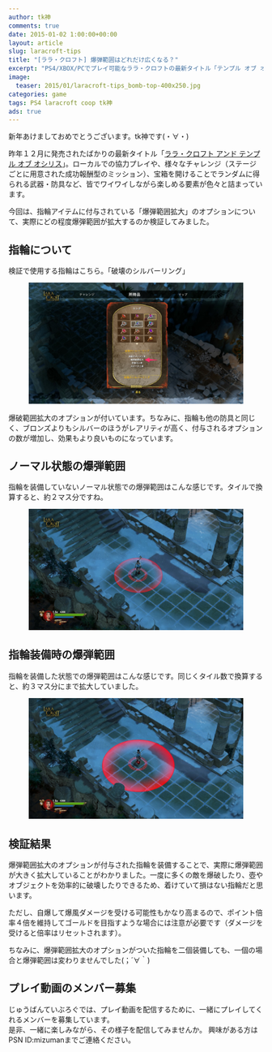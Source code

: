 ```yaml
---
author: tk神
comments: true
date: 2015-01-02 1:00:00+00:00
layout: article
slug: laracroft-tips
title: "[ララ・クロフト] 爆弾範囲はどれだけ広くなる？"
excerpt: "PS4/XBOX/PCでプレイ可能なララ・クロフトの最新タイトル「テンプル オブ オシリス」。指輪の効果でどれだけ爆弾範囲が広くなるか検証してみました。"
image:
  teaser: 2015/01/laracroft-tips_bomb-top-400x250.jpg
categories: game
tags: PS4 laracroft coop tk神
ads: true
---
```


新年あけましておめでとうございます。tk神です(・∀・)

昨年１２月に発売されたばかりの最新タイトル「[ララ・クロフト アンド テンプル オブ オシリス](http://www.jp.square-enix.com/lctoo/)」。ローカルでの協力プレイや、様々なチャレンジ（ステージごとに用意された成功報酬型のミッション）、宝箱を開けることでランダムに得られる武器・防具など、皆でワイワイしながら楽しめる要素が色々と詰まっています。

今回は、指輪アイテムに付与されている「爆弾範囲拡大」のオプションについて、実際にどの程度爆弾範囲が拡大するのか検証してみました。  

<!--more-->

## 指輪について

検証で使用する指輪はこちら。「破壊のシルバーリング」

<figure>
  <img src="/images/2015/01/laracroft-tips_bomb-ring.jpg">
</figure>

爆破範囲拡大のオプションが付いています。ちなみに、指輪も他の防具と同じく、ブロンズよりもシルバーのほうがレアリティが高く、付与されるオプションの数が増加し、効果もより良いものになっています。

## ノーマル状態の爆弾範囲

指輪を装備していないノーマル状態での爆弾範囲はこんな感じです。タイルで換算すると、約２マス分ですね。

<figure>
	<img src="/images/2015/01/laracroft-tips_bomb-test1.jpg">
</figure>

## 指輪装備時の爆弾範囲

指輪を装備した状態での爆弾範囲はこんな感じです。同じくタイル数で換算すると、約３マス分にまで拡大していました。

<figure>
	<img src="/images/2015/01/laracroft-tips_bomb-test2.jpg">
</figure>

## 検証結果

爆弾範囲拡大のオプションが付与された指輪を装備することで、実際に爆弾範囲が大きく拡大していることがわかりました。一度に多くの敵を爆破したり、壺やオブジェクトを効率的に破壊したりできるため、着けていて損はない指輪だと思います。

ただし、自爆して爆風ダメージを受ける可能性もかなり高まるので、ポイント倍率４倍を維持してゴールドを目指すような場合には注意が必要です（ダメージを受けると倍率はリセットされます）。

ちなみに、爆弾範囲拡大のオプションがついた指輪を二個装備しても、一個の場合と爆弾範囲は変わりませんでした(；´∀｀)

## プレイ動画のメンバー募集

じゅうばんていぶろぐでは、プレイ動画を配信するために、一緒にプレイしてくれるメンバーを募集しています。  
是非、一緒に楽しみながら、その様子を配信してみませんか。
興味がある方はPSN ID:mizumanまでご連絡ください。
